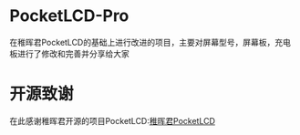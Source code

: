 # PocketLCD-Pro

在稚晖君PocketLCD的基础上进行改进的项目，主要对屏幕型号，屏幕板，充电板进行了修改和完善并分享给大家

# 开源致谢

在此感谢稚晖君开源的项目PocketLCD:[稚晖君PocketLCD](https://github.com/peng-zhihui/PocketLCD)
